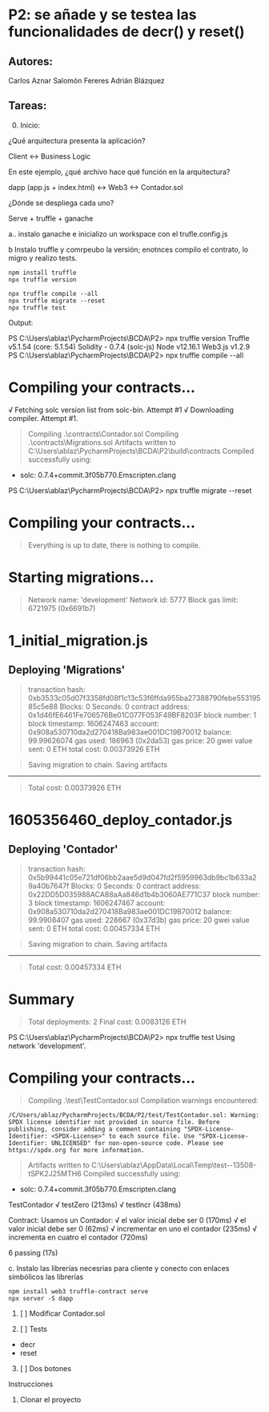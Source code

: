 # P2: se añade y se testea las funcionalidades de decr() y reset()

## Autores:

Carlos Aznar
Salomón Fereres
Adrián Blázquez

## Tareas:

0. Inicio:

¿Qué arquitectura presenta la aplicación?

Client <-> Business Logic

En este ejemplo, ¿qué archivo hace qué función en la arquitectura?

 dapp (app.js + index.html) <-> Web3 <-> Contador.sol

¿Dónde se despliega cada uno?

Serve + truffle + ganache

a.. instalo ganache e inicializo un workspace con el trufle.config.js

b Instalo truffle y comrpeubo la versión; enotnces compilo el contrato, lo migro y realizo tests.
```
npm install truffle 
npx truffle version
```

```
npx truffle compile --all
npx truffle migrate --reset
npx truffle test
```
Output:

PS C:\Users\ablaz\PycharmProjects\BCDA\P2> npx truffle version                                                          Truffle v5.1.54 (core: 5.1.54)
Solidity - 0.7.4 (solc-js)
Node v12.16.1
Web3.js v1.2.9
PS C:\Users\ablaz\PycharmProjects\BCDA\P2> npx truffle compile --all

Compiling your contracts...
===========================
√ Fetching solc version list from solc-bin. Attempt #1
√ Downloading compiler. Attempt #1.
> Compiling .\contracts\Contador.sol
> Compiling .\contracts\Migrations.sol
> Artifacts written to C:\Users\ablaz\PycharmProjects\BCDA\P2\build\contracts
> Compiled successfully using:
   - solc: 0.7.4+commit.3f05b770.Emscripten.clang

PS C:\Users\ablaz\PycharmProjects\BCDA\P2> npx truffle migrate --reset

Compiling your contracts...
===========================
> Everything is up to date, there is nothing to compile.



Starting migrations...
======================
> Network name:    'development'
> Network id:      5777
> Block gas limit: 6721975 (0x6691b7)


1_initial_migration.js
======================

   Deploying 'Migrations'
   ----------------------
   > transaction hash:    0xb3533c05d07f3358fd08f1c13c53f6ffda955ba27388790febe55319585c5e88
   > Blocks: 0            Seconds: 0
   > contract address:    0x1d46fE6461Fe706576Be01C077F053F49BF8203F
   > block number:        1
   > block timestamp:     1606247463
   > account:             0x908a530710da2d270418Ba983ae001DC19B70012
   > balance:             99.99626074
   > gas used:            186963 (0x2da53)
   > gas price:           20 gwei
   > value sent:          0 ETH
   > total cost:          0.00373926 ETH


   > Saving migration to chain.
   > Saving artifacts
   -------------------------------------
   > Total cost:          0.00373926 ETH


1605356460_deploy_contador.js
=============================

   Deploying 'Contador'
   --------------------
   > transaction hash:    0x5b99441c05e721df06bb2aae5d9d047fd2f5959963db9bc1b633a29a40b7647f
   > Blocks: 0            Seconds: 0
   > contract address:    0x22DD5D035988ACA88aAa846d1b4b3060AE771C37
   > block number:        3
   > block timestamp:     1606247467
   > account:             0x908a530710da2d270418Ba983ae001DC19B70012
   > balance:             99.9908407
   > gas used:            228667 (0x37d3b)
   > gas price:           20 gwei
   > value sent:          0 ETH
   > total cost:          0.00457334 ETH


   > Saving migration to chain.
   > Saving artifacts
   -------------------------------------
   > Total cost:          0.00457334 ETH


Summary
=======
> Total deployments:   2
> Final cost:          0.0083126 ETH


PS C:\Users\ablaz\PycharmProjects\BCDA\P2> npx truffle test
Using network 'development'.


Compiling your contracts...
===========================
> Compiling .\test\TestContador.sol
> Compilation warnings encountered:

    /C/Users/ablaz/PycharmProjects/BCDA/P2/test/TestContador.sol: Warning: SPDX license identifier not provided in source file. Before publishing, consider adding a comment containing "SPDX-License-Identifier: <SPDX-License>" to each source file. Use "SPDX-License-Identifier: UNLICENSED" for non-open-source code. Please see https://spdx.org for more information.

> Artifacts written to C:\Users\ablaz\AppData\Local\Temp\test--13508-tSPK2J25MTH6
> Compiled successfully using:
   - solc: 0.7.4+commit.3f05b770.Emscripten.clang



  TestContador
    √ testZero (213ms)
    √ testIncr (438ms)

  Contract: Usamos un Contador:
    √ el valor inicial debe ser 0 (170ms)
    √ el valor inicial debe ser 0 (62ms)
    √ incrementar en uno el contador (235ms)
    √ incrementa en cuatro el contador (720ms)


  6 passing (17s)

c. Instalo las librerías necesrias para cliente y conecto con enlaces simbólicos las librerías

```
npm install web3 truffle-contract serve
npx server -S dapp

```

1. [ ] Modificar Contador.sol

2. [ ] Tests

- decr
- reset

3. [ ] Dos botones

Instrucciones

1. Clonar el proyecto
